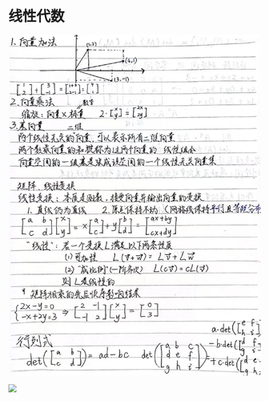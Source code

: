 # 线性代数

![](https://github.com/Guu517/Guu-studying/blob/main/img/202401241633864.jpg?raw=true)

![](D:\typora文档\202401241634559.jpg)

